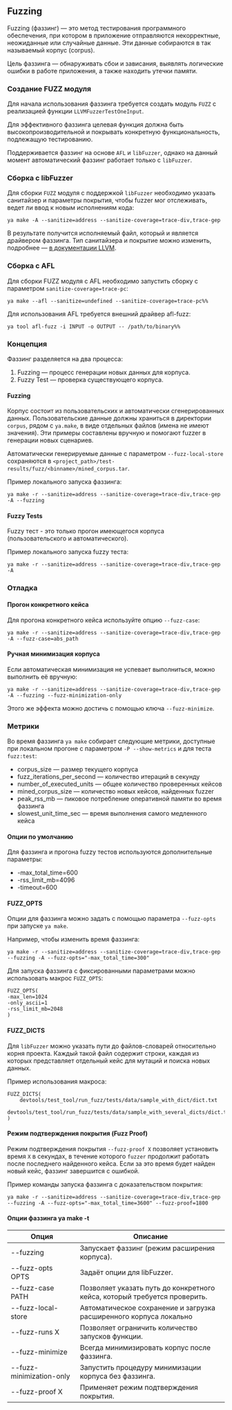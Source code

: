 ## Fuzzing

Fuzzing (фаззинг) — это метод тестирования программного обеспечения, при котором в приложение отправляются некорректные, неожиданные или случайные данные. 
Эти данные собираются в так называемый корпус (corpus).

Цель фаззинга — обнаруживать сбои и зависания, выявлять логические ошибки в работе приложения, а также находить утечки памяти.

### Создание FUZZ модуля

Для начала использования фаззинга требуется создать модуль `FUZZ` с реализацией функции `LLVMFuzzerTestOneInput`. 

Для эффективного фаззинга целевая функция должна быть высокопроизводительной и покрывать конкретную функциональность, подлежащую тестированию.

Поддерживается фаззинг на основе `AFL` и `libFuzzer`, однако на данный момент автоматический фаззинг работает только с `libFuzzer`.

### Сборка с libFuzzer

Для сборки `FUZZ` модуля с поддержкой `libFuzzer` необходимо указать санитайзер и параметры покрытия, чтобы fuzzer мог отслеживать, ведет ли ввод к новым исполнениям кода:

```
ya make -A --sanitize=address --sanitize-coverage=trace-div,trace-gep
```
В результате получится исполняемый файл, который и является драйвером фаззинга. 
Тип санитайзера и покрытие можно изменить, подробнее — [в документации LLVM](https://clang.llvm.org/docs/SanitizerCoverage.html).

### Сборка с AFL

Для сборки FUZZ модуля с AFL необходимо запустить сборку с параметром `sanitize-coverage=trace-pc`:
```
ya make --afl --sanitize=undefined --sanitize-coverage=trace-pc%%
```
Для использования AFL требуется внешний драйвер afl-fuzz:
```
ya tool afl-fuzz -i INPUT -o OUTPUT -- /path/to/binary%%
```

### Концепция

Фаззинг разделяется на два процесса:

1. Fuzzing — процесс генерации новых данных для корпуса.
2. Fuzzy Test — проверка существующего корпуса.

#### Fuzzing

Корпус состоит из пользовательских и автоматически сгенерированных данных. 
Пользовательские данные должны храниться в директории `corpus`, рядом с `ya.make`, в виде отдельных файлов (имена не имеют значения). 
Эти примеры составлены вручную и помогают fuzzer в генерации новых сценариев.

Автоматически генерируемые данные c параметром `--fuzz-local-store` сохраняются в `<project_path>/test-results/fuzz/<binname>/mined_corpus.tar`.

Пример локального запуска фаззинга:
```
ya make -r --sanitize=address --sanitize-coverage=trace-div,trace-gep -A --fuzzing
```
#### Fuzzy Tests

Fuzzy тест - это только прогон имеющегося корпуса (пользовательского и автоматического).

Пример локального запуска fuzzy теста:
```
ya make -r --sanitize=address --sanitize-coverage=trace-div,trace-gep -A

```

### Отладка

#### Прогон конкретного кейса

Для прогона конкретного кейса используйте опцию `--fuzz-case`:
```
ya make -r --sanitize=address --sanitize-coverage=trace-div,trace-gep -A --fuzz-case=abs_path
```

#### Ручная минимизация корпуса

Если автоматическая минимизация не успевает выполниться, можно выполнить её вручную:
```
ya make -r --sanitize=address --sanitize-coverage=trace-div,trace-gep -A --fuzzing --fuzz-minimization-only
```
Этого же эффекта можно достичь с помощью ключа `--fuzz-minimize`.

### Метрики

Во время фаззинга `ya make` собирает следующие метрики, доступные при локальном прогоне с параметром `-P --show-metrics` и для теста `fuzz:test`:

- corpus_size — размер текущего корпуса
- fuzz_iterations_per_second — количество итераций в секунду
- number_of_executed_units — общее количество проверенных кейсов
- mined_corpus_size — количество новых кейсов, найденных fuzzer
- peak_rss_mb — пиковое потребление оперативной памяти во время фаззинга
- slowest_unit_time_sec — время выполнения самого медленного кейса

#### Опции по умолчанию

Для фаззинга и прогона fuzzy тестов используются дополнительные параметры:

- -max_total_time=600
- -rss_limit_mb=4096
- -timeout=600


#### FUZZ_OPTS

Опции для фаззинга можно задать с помощью параметра `--fuzz-opts` при запуске `ya make`. 

Например, чтобы изменить время фаззинга:
```
ya make -r --sanitize=address --sanitize-coverage=trace-div,trace-gep --fuzzing -A --fuzz-opts="-max_total_time=300"
```

Для запуска фаззинга с фиксированными параметрами можно использовать макрос `FUZZ_OPTS`:
```
FUZZ_OPTS(
-max_len=1024
-only_ascii=1
-rss_limit_mb=2048
)
```

#### FUZZ_DICTS

Для `libFuzzer` можно указать пути до файлов-словарей относительно корня проекта.
Каждый такой файл содержит строки, каждая из которых представляет отдельный кейс для мутаций и поиска новых данных.

Пример использования макроса:
```
FUZZ_DICTS(
    devtools/test_tool/run_fuzz/tests/data/sample_with_dict/dict.txt
    devtools/test_tool/run_fuzz/tests/data/sample_with_several_dicts/dict.txt
)
```

#### Режим подтверждения покрытия (Fuzz Proof)

Режим подтверждения покрытия `--fuzz-proof X` позволяет установить время `X` в секундах, в течение которого `fuzzer` продолжит работать после последнего найденного кейса. 
Если за это время будет найден новый кейс, фаззинг завершится с ошибкой.

Пример команды запуска фаззинга с доказательством покрытия:
```
ya make -r --sanitize=address --sanitize-coverage=trace-div,trace-gep --fuzzing -A --fuzz-opts="-max_total_time=3600" --fuzz-proof=1800
```

#### Опции фаззинга ya make -t

| Опция | Описание |
|-----------------------|----------|
| --fuzzing | Запускает фаззинг (режим расширения корпуса). |
| --fuzz-opts OPTS | Задаёт опции для libFuzzer.|
| --fuzz-case PATH | Позволяет указать путь до конкретного кейса, который требуется проверить. |
| --fuzz-local-store | Автоматическое сохранение и загрузка расширенного корпуса локально |
| --fuzz-runs X | Позволяет ограничить количество запусков функции. |
| --fuzz-minimize | Всегда минимизировать корпус после фаззинга. |
| --fuzz-minimization-only | Запустить процедуру минимизации корпуса без фаззинга. |
| --fuzz-proof X | Применяет режим подтверждения покрытия. |
